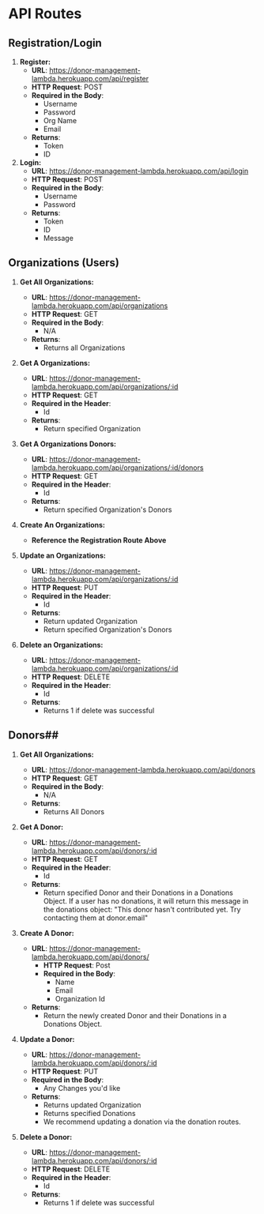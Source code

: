 # API Routes #

## Registration/Login ##
1. __Register:__ 
      - **URL**: https://donor-management-lambda.herokuapp.com/api/register
      - **HTTP Request**: POST
      -  **Required in the Body**: 
         - Username 
         - Password
         - Org Name
         - Email
    - **Returns**:
        - Token
        - ID
2. __Login:__ 
      - **URL**: https://donor-management-lambda.herokuapp.com/api/login
      - **HTTP Request**: POST
      -  **Required in the Body**: 
         - Username 
         - Password
    - **Returns**:
        - Token
        - ID
        - Message

## Organizations (Users) ##
1. __Get All Organizations:__ 
      - **URL**: https://donor-management-lambda.herokuapp.com/api/organizations
      - **HTTP Request**: GET
      -  **Required in the Body**: 
         - N/A
    - **Returns**:
        - Returns all Organizations
1. __Get A Organizations:__ 
      - **URL**: https://donor-management-lambda.herokuapp.com/api/organizations/:id
      - **HTTP Request**: GET
      -  **Required in the Header**: 
         - Id
    - **Returns**:
        - Return specified Organization
1. __Get A Organizations Donors:__ 
      - **URL**: https://donor-management-lambda.herokuapp.com/api/organizations/:id/donors
      - **HTTP Request**: GET
      -  **Required in the Header**: 
         - Id
    - **Returns**:
        - Return specified Organization's Donors
1. __Create An Organizations:__ 
      - **Reference the Registration Route Above**

1. __Update an Organizations:__ 
      - **URL**: https://donor-management-lambda.herokuapp.com/api/organizations/:id
      - **HTTP Request**: PUT
      -  **Required in the Header**: 
         - Id
    - **Returns**:
        - Return updated Organization
        - Return specified Organization's Donors
1. __Delete an Organizations:__ 
      - **URL**: https://donor-management-lambda.herokuapp.com/api/organizations/:id
      - **HTTP Request**: DELETE
      -  **Required in the Header**: 
         - Id
    - **Returns**:
        - Returns 1 if delete was successful
## Donors##
1. __Get All Organizations:__ 
      - **URL**: https://donor-management-lambda.herokuapp.com/api/donors
      - **HTTP Request**: GET
      -  **Required in the Body**: 
         - N/A
    - **Returns**:
        - Returns All Donors
1. __Get A Donor:__ 
      - **URL**: https://donor-management-lambda.herokuapp.com/api/donors/:id
      - **HTTP Request**: GET
      -  **Required in the Header**: 
         - Id
    - **Returns**:
        - Return specified Donor and their Donations in a Donations Object. If a user has no donations, it will return this message in the donations object: "This donor hasn't contributed yet. Try contacting them at donor.email"

1. __Create A Donor:__ 
    - **URL**: https://donor-management-lambda.herokuapp.com/api/donors/
      - **HTTP Request**: Post
      -  **Required in the Body**: 
         - Name
         - Email
         - Organization Id
    - **Returns**:
        - Return the newly created Donor and their Donations in a Donations Object.
1. __Update a Donor:__ 
      - **URL**: https://donor-management-lambda.herokuapp.com/api/donors/:id
      - **HTTP Request**: PUT
      -  **Required in the Body**: 
         - Any Changes you'd like
    - **Returns**:
        - Returns updated Organization
        - Returns specified Donations
        - We recommend updating a donation via the donation routes.
1. __Delete a Donor:__ 
      - **URL**: https://donor-management-lambda.herokuapp.com/api/donors/:id
      - **HTTP Request**: DELETE
      -  **Required in the Header**: 
         - Id
    - **Returns**:
        - Returns 1 if delete was successful


